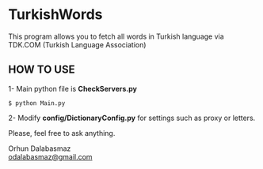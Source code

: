 # TurkishWords

This program allows you to fetch all words in Turkish language via TDK.COM (Turkish Language Association)


HOW TO USE
---------
1-  Main python file is **CheckServers.py**</br>

    $ python Main.py

2-  Modify **config/DictionaryConfig.py** for settings such as proxy or letters.



Please, feel free to ask anything.

Orhun Dalabasmaz</br>
odalabasmaz@gmail.com